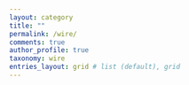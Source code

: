```yaml
---
layout: category
title: ""
permalink: /wire/
comments: true
author_profile: true
taxonomy: wire
entries_layout: grid # list (default), grid
---
```

